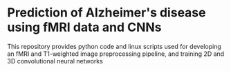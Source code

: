 # Prediction of Alzheimer's disease using fMRI data and CNNs
This repository provides python code and linux scripts used for developing an fMRI and T1-weighted image preprocessing pipeline, and training 2D and 3D convolutional neural networks
